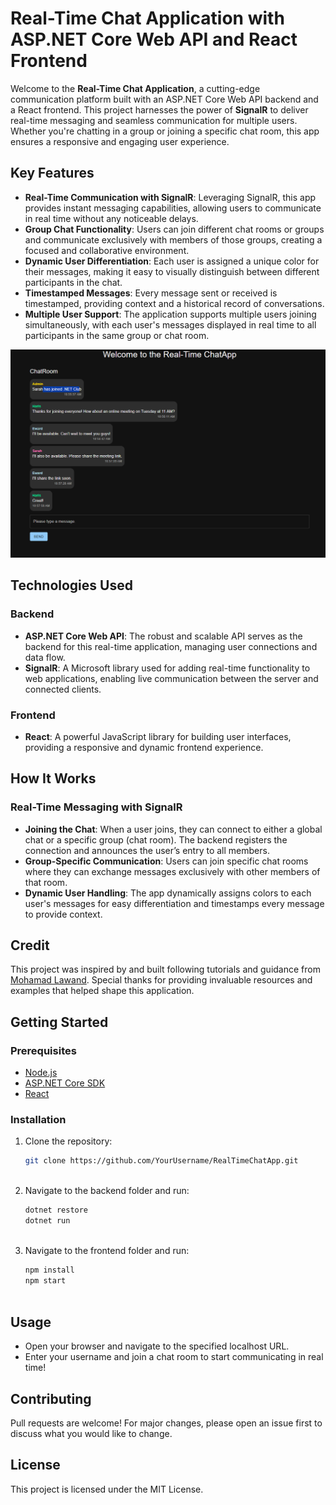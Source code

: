 # Real-Time Chat Application with ASP.NET Core Web API and React Frontend

Welcome to the **Real-Time Chat Application**, a cutting-edge communication platform built with an ASP.NET Core Web API backend and a React frontend. This project harnesses the power of **SignalR** to deliver real-time messaging and seamless communication for multiple users. Whether you're chatting in a group or joining a specific chat room, this app ensures a responsive and engaging user experience.

## Key Features

- **Real-Time Communication with SignalR**: Leveraging SignalR, this app provides instant messaging capabilities, allowing users to communicate in real time without any noticeable delays.
- **Group Chat Functionality**: Users can join different chat rooms or groups and communicate exclusively with members of those groups, creating a focused and collaborative environment.
- **Dynamic User Differentiation**: Each user is assigned a unique color for their messages, making it easy to visually distinguish between different participants in the chat.
- **Timestamped Messages**: Every message sent or received is timestamped, providing context and a historical record of conversations.
- **Multiple User Support**: The application supports multiple users joining simultaneously, with each user's messages displayed in real time to all participants in the same group or chat room.

![Screenshot of Application](/ChatMessages.PNG "Application Screenshot")

## Technologies Used

### Backend
- **ASP.NET Core Web API**: The robust and scalable API serves as the backend for this real-time application, managing user connections and data flow.
- **SignalR**: A Microsoft library used for adding real-time functionality to web applications, enabling live communication between the server and connected clients.

### Frontend
- **React**: A powerful JavaScript library for building user interfaces, providing a responsive and dynamic frontend experience.

## How It Works

### Real-Time Messaging with SignalR
- **Joining the Chat**: When a user joins, they can connect to either a global chat or a specific group (chat room). The backend registers the connection and announces the user’s entry to all members.
- **Group-Specific Communication**: Users can join specific chat rooms where they can exchange messages exclusively with other members of that room.
- **Dynamic User Handling**: The app dynamically assigns colors to each user's messages for easy differentiation and timestamps every message to provide context.
  
## Credit
This project was inspired by and built following tutorials and guidance from [Mohamad Lawand](https://github.com/mohamadlawand-patreon). Special thanks for providing invaluable resources and examples that helped shape this application.

## Getting Started

### Prerequisites
- [Node.js](https://nodejs.org)
- [ASP.NET Core SDK](https://dotnet.microsoft.com/download)
- [React](https://reactjs.org)

### Installation
1. Clone the repository:
   ```bash
   git clone https://github.com/YourUsername/RealTimeChatApp.git
  
2. Navigate to the backend folder and run:
   ```bash
   dotnet restore
   dotnet run
  
3. Navigate to the frontend folder and run:
   ```bash
   npm install
   npm start
  
## Usage
- Open your browser and navigate to the specified localhost URL.
- Enter your username and join a chat room to start communicating in real time!

## Contributing
Pull requests are welcome! For major changes, please open an issue first to discuss what you would like to change.

## License
This project is licensed under the MIT License.


